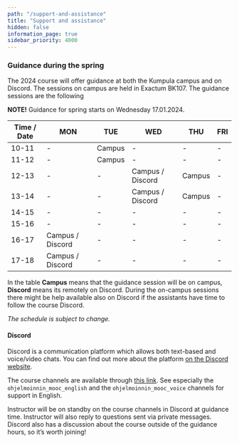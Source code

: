 ```yaml
---
path: "/support-and-assistance"
title: "Support and assistance"
hidden: false
information_page: true
sidebar_priority: 4000
---
```


### Guidance during the spring

The 2024 course will offer guidance at both the Kumpula campus and on Discord. The sessions on campus are held in Exactum BK107. The guidance sessions are the following

**NOTE!** Guidance for spring starts on Wednesday 17.01.2024.

| Time / Date | MON | TUE | WED | THU | FRI |
|-----|----|----|----|----|----|
| 10-11 | - | Campus | - | - | - |
| 11-12 | - | Campus | - | - | - |
| 12-13 | - | - | Campus / Discord | Campus | - |
| 13-14 | - | - | Campus / Discord | Campus | - |
| 14-15 | - | - | - | - | - |
| 15-16 | - | - | - | - | - |
| 16-17 | Campus / Discord | - | - | - | - |
| 17-18 | Campus / Discord | - | - | - | - |

In the table **Campus** means that the guidance session will be on campus, **Discord** means its remotely on Discord. During the on-campus sessions there might be help available also on Discord if the assistants have time to follow the course Discord.

*The schedule is subject to change.*

#### Discord

Discord is a communication platform which allows both text-based and voice/video chats. You can find out more about the platform [on the Discord website](https://discord.com/).

The course channels are available through [this link](https://study.cs.helsinki.fi/discord/join/ohjelmoinnin_mooc). See especially the `ohjelmoinnin_mooc_english` and the `ohjelmoinnin_mooc_voice` channels for support in English.

Instructor will be on standby on the course channels in Discord at guidance time. Instructor will also reply to questions sent via private messages. Discord also has a discussion about the course outside of the guidance hours, so it’s worth joining!
